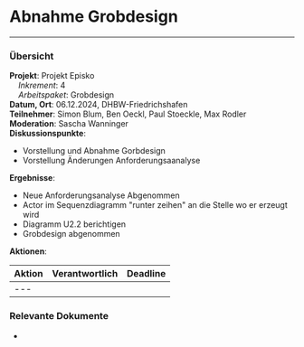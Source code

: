 # Abnahme Grobdesign

---

### Übersicht

**Projekt**: Projekt Episko\
&nbsp;&nbsp;&nbsp;&nbsp;_Inkrement_: 4\
&nbsp;&nbsp;&nbsp;&nbsp;_Arbeitspaket_: Grobdesign\
**Datum, Ort**: 06.12.2024, DHBW-Friedrichshafen\
**Teilnehmer**: Simon Blum, Ben Oeckl, Paul Stoeckle, Max Rodler\
**Moderation**: Sascha Wanninger\
**Diskussionspunkte**:

- Vorstellung und Abnahme Gorbdesign
- Vorstellung Änderungen Anforderungsaanalyse

**Ergebnisse**:

- Neue Anforderungsanalyse Abgenommen
- Actor im Sequenzdiagramm "runter zeihen" an die Stelle wo er erzeugt wird
- Diagramm U2.2 berichtigen
- Grobdesign abgenommen

**Aktionen**:

| Aktion      | Verantwortlich | Deadline |
|-------------|----------------|----------|
| ---         |                |          |

### Relevante Dokumente

- [](Grobdesign.md)
